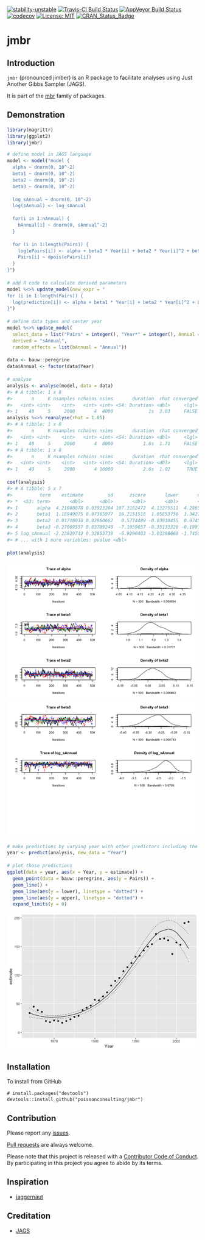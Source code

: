 
<!-- README.md is generated from README.Rmd. Please edit that file -->
[![stability-unstable](https://img.shields.io/badge/stability-unstable-yellow.svg)](https://github.com/joethorley/stability-badges#unstable) [![Travis-CI Build Status](https://travis-ci.org/poissonconsulting/jmbr.svg?branch=master)](https://travis-ci.org/poissonconsulting/jmbr) [![AppVeyor Build Status](https://ci.appveyor.com/api/projects/status/github/poissonconsulting/jmbr?branch=master&svg=true)](https://ci.appveyor.com/project/poissonconsulting/jmbr) [![codecov](https://codecov.io/gh/poissonconsulting/jmbr/branch/master/graph/badge.svg)](https://codecov.io/gh/poissonconsulting/jmbr) [![License: MIT](https://img.shields.io/badge/License-MIT-blue.svg)](https://opensource.org/licenses/MIT) [![CRAN\_Status\_Badge](http://www.r-pkg.org/badges/version/mbr)](https://cran.r-project.org/package=mbr)

jmbr
====

Introduction
------------

`jmbr` (pronounced jimber) is an R package to facilitate analyses using Just Another Gibbs Sampler (JAGS).

It is part of the [mbr](https://github.com/poissonconsulting/mbr) family of packages.

Demonstration
-------------

``` r
library(magrittr)
library(ggplot2)
library(jmbr)
```

``` r
# define model in JAGS language
model <- model("model {
  alpha ~ dnorm(0, 10^-2)
  beta1 ~ dnorm(0, 10^-2)
  beta2 ~ dnorm(0, 10^-2)
  beta3 ~ dnorm(0, 10^-2)

  log_sAnnual ~ dnorm(0, 10^-2)
  log(sAnnual) <- log_sAnnual

  for(i in 1:nAnnual) {
    bAnnual[i] ~ dnorm(0, sAnnual^-2)
  }

  for (i in 1:length(Pairs)) {
    log(ePairs[i]) <- alpha + beta1 * Year[i] + beta2 * Year[i]^2 + beta3 * Year[i]^3 + bAnnual[Annual[i]]
    Pairs[i] ~ dpois(ePairs[i])
  }
}")

# add R code to calculate derived parameters
model %<>% update_model(new_expr = "
for (i in 1:length(Pairs)) {
  log(prediction[i]) <- alpha + beta1 * Year[i] + beta2 * Year[i]^2 + beta3 * Year[i]^3 + bAnnual[Annual[i]]
}")

# define data types and center year
model %<>% update_model(
  select_data = list("Pairs" = integer(), "Year*" = integer(), Annual = factor()),
  derived = "sAnnual",
  random_effects = list(bAnnual = "Annual"))

data <- bauw::peregrine
data$Annual <- factor(data$Year)

# analyse
analysis <- analyse(model, data = data)
#> # A tibble: 1 x 8
#>       n     K nsamples nchains nsims       duration  rhat converged
#>   <int> <int>    <int>   <int> <int> <S4: Duration> <dbl>     <lgl>
#> 1    40     5     2000       4  4000             1s  3.03     FALSE
analysis %<>% reanalyse(rhat = 1.05)
#> # A tibble: 1 x 8
#>       n     K nsamples nchains nsims       duration  rhat converged
#>   <int> <int>    <int>   <int> <int> <S4: Duration> <dbl>     <lgl>
#> 1    40     5     2000       4  8000           1.6s  1.71     FALSE
#> # A tibble: 1 x 8
#>       n     K nsamples nchains nsims       duration  rhat converged
#>   <int> <int>    <int>   <int> <int> <S4: Duration> <dbl>     <lgl>
#> 1    40     5     2000       4 16000           2.6s  1.02      TRUE

coef(analysis)
#> # A tibble: 5 x 7
#>          term    estimate         sd      zscore       lower       upper
#> *  <S3: term>       <dbl>      <dbl>       <dbl>       <dbl>       <dbl>
#> 1       alpha  4.21088878 0.03923204 107.3162472  4.13275511  4.28653475
#> 2       beta1  1.18949075 0.07365977  16.2151516  1.05853756  1.34272873
#> 3       beta2  0.01718038 0.02960662   0.5774489 -0.03910455  0.07455118
#> 4       beta3 -0.27069557 0.03789248  -7.1959657 -0.35133320 -0.19915844
#> 5 log_sAnnual -2.23829742 0.32853738  -6.9290403 -3.03398868 -1.74563160
#> # ... with 1 more variables: pvalue <dbl>

plot(analysis)
```

![](tools/README-unnamed-chunk-3-1.png)![](tools/README-unnamed-chunk-3-2.png)

``` r
# make predictions by varying year with other predictors including the random effect of Annual held constant
year <- predict(analysis, new_data = "Year")

# plot those predictions
ggplot(data = year, aes(x = Year, y = estimate)) +
  geom_point(data = bauw::peregrine, aes(y = Pairs)) +
  geom_line() +
  geom_line(aes(y = lower), linetype = "dotted") +
  geom_line(aes(y = upper), linetype = "dotted") +
  expand_limits(y = 0)
```

![](tools/README-unnamed-chunk-4-1.png)

Installation
------------

To install from GitHub

    # install.packages("devtools")
    devtools::install_github("poissonconsulting/jmbr")

Contribution
------------

Please report any [issues](https://github.com/poissonconsulting/jmbr/issues).

[Pull requests](https://github.com/poissonconsulting/jmbr/pulls) are always welcome.

Please note that this project is released with a [Contributor Code of Conduct](CONDUCT.md). By participating in this project you agree to abide by its terms.

Inspiration
-----------

-   [jaggernaut](https://github.com/poissonconsulting/jaggernaut)

Creditation
-----------

-   [JAGS](http://mcmc-jags.sourceforge.net)
